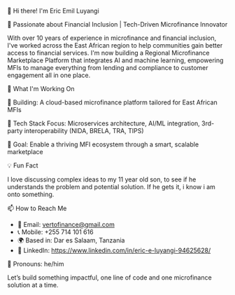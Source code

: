👋 Hi there! I'm Eric Emil Luyangi

🎯 Passionate about Financial Inclusion | Tech-Driven Microfinance Innovator

   With over 10 years of experience in microfinance and financial inclusion, I've worked across the East African region to help communities gain better access to financial services. 
   I'm now building a Regional Microfinance Marketplace Platform that integrates AI and machine learning, empowering MFIs to manage everything from lending and compliance to customer engagement all in one place.

🚀 What I'm Working On

🔧 Building: A cloud-based microfinance platform tailored for East African MFIs  

🧠 Tech Stack Focus: Microservices architecture, AI/ML integration, 3rd-party interoperability (NIDA, BRELA, TRA, TIPS)  

🤝 Goal: Enable a thriving MFI ecosystem through a smart, scalable marketplace



💡 Fun Fact

   I love discussing complex ideas to my 11 year old son, to see if he understands the problem and potential solution. If he gets it, i know i am onto something.

📫 How to Reach Me
- 📧 Email: vertofinance@gmail.com
- 📞 Mobile: +255 714 101 616  
- 🌍 Based in: Dar es Salaam, Tanzania  
- 🔗 LinkedIn: https://www.linkedin.com/in/eric-e-luyangi-94625628/
  
🔖 Pronouns: he/him

  Let’s build something impactful, one line of code and one microfinance solution at a time.

